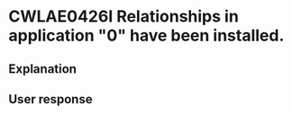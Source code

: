# CWLAE0426I Relationships in application "0" have been installed.

## Explanation

## User response